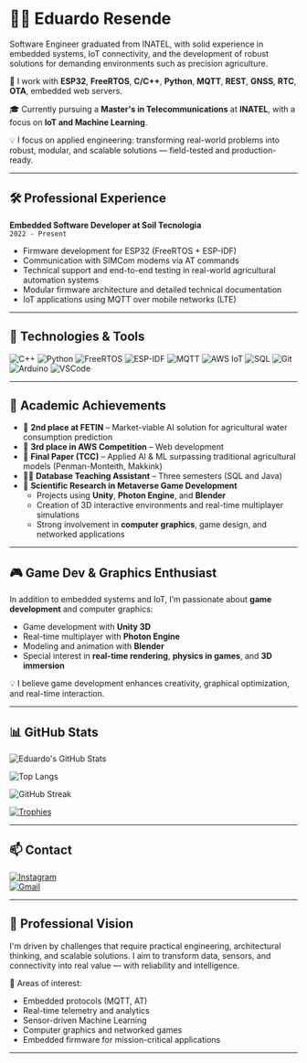# 👨‍💻 Eduardo Resende

Software Engineer graduated from INATEL, with solid experience in embedded systems, IoT connectivity, and the development of robust solutions for demanding environments such as precision agriculture.

🔧 I work with **ESP32**, **FreeRTOS**, **C/C++**, **Python**, **MQTT**, **REST**, **GNSS**, **RTC**, **OTA**, embedded web servers.

🎓 Currently pursuing a **Master's in Telecommunications** at **INATEL**, with a focus on **IoT and Machine Learning**.

💡 I focus on applied engineering: transforming real-world problems into robust, modular, and scalable solutions — field-tested and production-ready.

---

## 🛠️ Professional Experience

**Embedded Software Developer at Soil Tecnologia**  
`2022 - Present`  
- Firmware development for ESP32 (FreeRTOS + ESP-IDF)
- Communication with SIMCom modems via AT commands
- Technical support and end-to-end testing in real-world agricultural automation systems
- Modular firmware architecture and detailed technical documentation
- IoT applications using MQTT over mobile networks (LTE)

---

## 🚀 Technologies & Tools

![C++](https://img.shields.io/badge/-C++-00599C?style=flat&logo=cplusplus)
![Python](https://img.shields.io/badge/-Python-3776AB?style=flat&logo=python)
![FreeRTOS](https://img.shields.io/badge/-FreeRTOS-34AADC?style=flat)
![ESP-IDF](https://img.shields.io/badge/-ESP--IDF-FFDD00?style=flat&logo=espressif)
![MQTT](https://img.shields.io/badge/-MQTT-660066?style=flat&logo=eclipse-mosquitto)
![AWS IoT](https://img.shields.io/badge/-AWS_IoT-232F3E?style=flat&logo=amazonaws)
![SQL](https://img.shields.io/badge/-SQL-4479A1?style=flat&logo=mysql)
![Git](https://img.shields.io/badge/-Git-F05032?style=flat&logo=git)
![Arduino](https://img.shields.io/badge/-Arduino-00979D?style=flat&logo=arduino)
![VSCode](https://img.shields.io/badge/-VSCode-007ACC?style=flat&logo=visual-studio-code)

---

## 🧠 Academic Achievements

- 🥈 **2nd place at FETIN** – Market-viable AI solution for agricultural water consumption prediction
- 🥉 **3rd place in AWS Competition** – Web development
- 📘 **Final Paper (TCC)** – Applied AI & ML surpassing traditional agricultural models (Penman-Monteith, Makkink)
- 👨‍🏫 **Database Teaching Assistant** – Three semesters (SQL and Java)
- 🔬 **Scientific Research in Metaverse Game Development**
  - Projects using **Unity**, **Photon Engine**, and **Blender**
  - Creation of 3D interactive environments and real-time multiplayer simulations
  - Strong involvement in **computer graphics**, game design, and networked applications

---

## 🎮 Game Dev & Graphics Enthusiast

In addition to embedded systems and IoT, I’m passionate about **game development** and computer graphics:

- Game development with **Unity 3D**
- Real-time multiplayer with **Photon Engine**
- Modeling and animation with **Blender**
- Special interest in **real-time rendering**, **physics in games**, and **3D immersion**

💡 I believe game development enhances creativity, graphical optimization, and real-time interaction.

---

## 📊 GitHub Stats

![Eduardo's GitHub Stats](https://github-readme-stats.vercel.app/api?username=EduCR03&show_icons=true&theme=tokyonight&count_private=true&include_all_commits=true)

![Top Langs](https://github-readme-stats.vercel.app/api/top-langs/?username=EduCR03&layout=compact&theme=tokyonight)

![GitHub Streak](https://streak-stats.demolab.com?user=EduCR03&theme=tokyonight&hide_border=true&dates=all)

[![Trophies](https://github-profile-trophy.vercel.app/?username=EduCR03&theme=tokyonight&no-frame=true&column=7)](https://github.com/EduCR03)

---

## 📫 Contact

[![Instagram](https://img.shields.io/badge/-@eduardo_cresende-E4405F?style=flat&logo=instagram&logoColor=white)](https://instagram.com/eduardo_cresende)  
[![Gmail](https://img.shields.io/badge/-eduardocostar03@gmail.com-D14836?style=flat&logo=gmail&logoColor=white)](mailto:eduardocostar03@gmail.com)

---

## 🎯 Professional Vision

I'm driven by challenges that require practical engineering, architectural thinking, and scalable solutions. I aim to transform data, sensors, and connectivity into real value — with reliability and intelligence.

📍 Areas of interest:  
- Embedded protocols (MQTT, AT)
- Real-time telemetry and analytics
- Sensor-driven Machine Learning
- Computer graphics and networked games
- Embedded firmware for mission-critical applications

---

